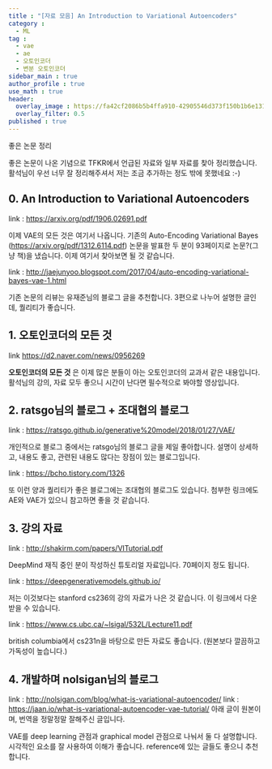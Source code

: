 ```yaml
---
title : "[자료 모음] An Introduction to Variational Autoencoders"
category :
  - ML
tag :
  - vae
  - ae
  - 오토인코더
  - 변분 오토인코더
sidebar_main : true
author_profile : true
use_math : true
header:
  overlay_image : https://fa42cf2086b5b4ffa910-42905546d373f150b1b6e131d3710cf2.ssl.cf3.rackcdn.com/executive-summary.jpg
  overlay_filter: 0.5
published : true
---
```

좋은 논문 정리

좋은 논문이 나온 기념으로 TFKR에서 언급된 자료와 일부 자료를 찾아 정리했습니다. 활석님이 우선 너무 잘 정리해주셔서 저는 조금 추가하는 정도 밖에 못했네요 :-)

## 0.  An Introduction to Variational Autoencoders

link : https://arxiv.org/pdf/1906.02691.pdf

이제 VAE의 모든 것은 여기서 나옵니다. 기존의 Auto-Encoding Variational Bayes (https://arxiv.org/pdf/1312.6114.pdf) 논문을 발표한 두 분이 93페이지로 논문?(그냥 책)을 냈습니다. 이제 여기서 찾아보면 될 것 같습니다.

link : http://jaejunyoo.blogspot.com/2017/04/auto-encoding-variational-bayes-vae-1.html

기존 논문의 리뷰는 유재준님의 블로그  글을 추천합니다. 3편으로 나누어 설명한 글인데, 퀄리티가 좋습니다.

## 1. 오토인코더의 모든 것

link https://d2.naver.com/news/0956269

**오토인코더의 모든 것** 은 이제 많은 분들이 아는 오토인코더의 교과서 같은 내용입니다. 활석님의 강의, 자료 모두 좋으니 시간이 난다면 필수적으로 봐야할 영상입니다.

## 2. ratsgo님의 블로그 + 조대협의 블로그

link : https://ratsgo.github.io/generative%20model/2018/01/27/VAE/

개인적으로 블로그 중에서는 ratsgo님의 블로그 글을 제일 좋아합니다. 설명이 상세하고, 내용도 좋고, 관련된 내용도 많다는 장점이 있는 블로그입니다.

link : https://bcho.tistory.com/1326

또 이런 양과 퀄리티가 좋은 블로그에는 조대협의 블로그도 있습니다. 첨부한 링크에도 AE와 VAE가 있으니 참고하면 좋을 것 같습니다.

## 3.  강의 자료

link : http://shakirm.com/papers/VITutorial.pdf

DeepMind 재직 중인 분이 작성하신 튜토리얼 자료입니다. 70페이지 정도 됩니다.

link : https://deepgenerativemodels.github.io/

저는 이것보다는 stanford cs236의 강의 자료가 나은 것 같습니다.
이 링크에서 다운받을 수 있습니다.

link : https://www.cs.ubc.ca/~lsigal/532L/Lecture11.pdf

british columbia에서 cs231n을 바탕으로 만든 자료도 좋습니다. (원본보다 깔끔하고 가독성이 높습니다.)  

## 4. 개발하며 nolsigan님의 블로그

link : http://nolsigan.com/blog/what-is-variational-autoencoder/
link : https://jaan.io/what-is-variational-autoencoder-vae-tutorial/
아래 글이 원본이며, 번역을 정말정말 잘해주신 글입니다.

VAE를 deep learning 관점과 graphical model 관점으로 나눠서 둘 다 설명합니다. 시각적인 요소를 잘 사용하여 이해가 좋습니다. reference에 있는 글들도 좋으니 추천합니다.
